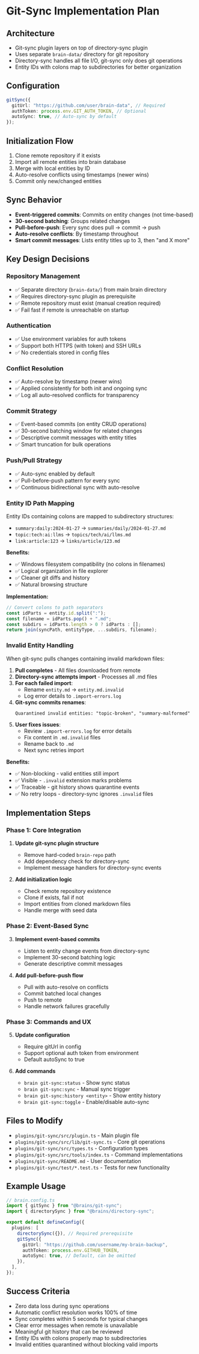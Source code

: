 # Git-Sync Implementation Plan

## Architecture

- Git-sync plugin layers on top of directory-sync plugin
- Uses separate `brain-data/` directory for git repository
- Directory-sync handles all file I/O, git-sync only does git operations
- Entity IDs with colons map to subdirectories for better organization

## Configuration

```typescript
gitSync({
  gitUrl: "https://github.com/user/brain-data", // Required
  authToken: process.env.GIT_AUTH_TOKEN, // Optional
  autoSync: true, // Auto-sync by default
});
```

## Initialization Flow

1. Clone remote repository if it exists
2. Import all remote entities into brain database
3. Merge with local entities by ID
4. Auto-resolve conflicts using timestamps (newer wins)
5. Commit only new/changed entities

## Sync Behavior

- **Event-triggered commits**: Commits on entity changes (not time-based)
- **30-second batching**: Groups related changes
- **Pull-before-push**: Every sync does pull → commit → push
- **Auto-resolve conflicts**: By timestamp throughout
- **Smart commit messages**: Lists entity titles up to 3, then "and X more"

## Key Design Decisions

### Repository Management

- ✅ Separate directory (`brain-data/`) from main brain directory
- ✅ Requires directory-sync plugin as prerequisite
- ✅ Remote repository must exist (manual creation required)
- ✅ Fail fast if remote is unreachable on startup

### Authentication

- ✅ Use environment variables for auth tokens
- ✅ Support both HTTPS (with token) and SSH URLs
- ✅ No credentials stored in config files

### Conflict Resolution

- ✅ Auto-resolve by timestamp (newer wins)
- ✅ Applied consistently for both init and ongoing sync
- ✅ Log all auto-resolved conflicts for transparency

### Commit Strategy

- ✅ Event-based commits (on entity CRUD operations)
- ✅ 30-second batching window for related changes
- ✅ Descriptive commit messages with entity titles
- ✅ Smart truncation for bulk operations

### Push/Pull Strategy

- ✅ Auto-sync enabled by default
- ✅ Pull-before-push pattern for every sync
- ✅ Continuous bidirectional sync with auto-resolve

### Entity ID Path Mapping

Entity IDs containing colons are mapped to subdirectory structures:

- `summary:daily:2024-01-27` → `summaries/daily/2024-01-27.md`
- `topic:tech:ai:llms` → `topics/tech/ai/llms.md`
- `link:article:123` → `links/article/123.md`

**Benefits:**

- ✅ Windows filesystem compatibility (no colons in filenames)
- ✅ Logical organization in file explorer
- ✅ Cleaner git diffs and history
- ✅ Natural browsing structure

**Implementation:**

```typescript
// Convert colons to path separators
const idParts = entity.id.split(":");
const filename = idParts.pop() + ".md";
const subdirs = idParts.length > 0 ? idParts : [];
return join(syncPath, entityType, ...subdirs, filename);
```

### Invalid Entity Handling

When git-sync pulls changes containing invalid markdown files:

1. **Pull completes** - All files downloaded from remote
2. **Directory-sync attempts import** - Processes all .md files
3. **For each failed import**:
   - Rename `entity.md` → `entity.md.invalid`
   - Log error details to `.import-errors.log`
4. **Git-sync commits renames**:
   ```
   Quarantined invalid entities: "topic-broken", "summary-malformed"
   ```
5. **User fixes issues**:
   - Review `.import-errors.log` for error details
   - Fix content in `.md.invalid` files
   - Rename back to `.md`
   - Next sync retries import

**Benefits:**

- ✅ Non-blocking - valid entities still import
- ✅ Visible - `.invalid` extension marks problems
- ✅ Traceable - git history shows quarantine events
- ✅ No retry loops - directory-sync ignores `.invalid` files

## Implementation Steps

### Phase 1: Core Integration

1. **Update git-sync plugin structure**
   - Remove hard-coded `brain-repo` path
   - Add dependency check for directory-sync
   - Implement message handlers for directory-sync events

2. **Add initialization logic**
   - Check remote repository existence
   - Clone if exists, fail if not
   - Import entities from cloned markdown files
   - Handle merge with seed data

### Phase 2: Event-Based Sync

3. **Implement event-based commits**
   - Listen to entity change events from directory-sync
   - Implement 30-second batching logic
   - Generate descriptive commit messages

4. **Add pull-before-push flow**
   - Pull with auto-resolve on conflicts
   - Commit batched local changes
   - Push to remote
   - Handle network failures gracefully

### Phase 3: Commands and UX

5. **Update configuration**
   - Require gitUrl in config
   - Support optional auth token from environment
   - Default autoSync to true

6. **Add commands**
   - `brain git-sync:status` - Show sync status
   - `brain git-sync:sync` - Manual sync trigger
   - `brain git-sync:history <entity>` - Show entity history
   - `brain git-sync:toggle` - Enable/disable auto-sync

## Files to Modify

- `plugins/git-sync/src/plugin.ts` - Main plugin file
- `plugins/git-sync/src/lib/git-sync.ts` - Core git operations
- `plugins/git-sync/src/types.ts` - Configuration types
- `plugins/git-sync/src/tools/index.ts` - Command implementations
- `plugins/git-sync/README.md` - User documentation
- `plugins/git-sync/test/*.test.ts` - Tests for new functionality

## Example Usage

```typescript
// brain.config.ts
import { gitSync } from "@brains/git-sync";
import { directorySync } from "@brains/directory-sync";

export default defineConfig({
  plugins: [
    directorySync({}), // Required prerequisite
    gitSync({
      gitUrl: "https://github.com/username/my-brain-backup",
      authToken: process.env.GITHUB_TOKEN,
      autoSync: true, // Default, can be omitted
    }),
  ],
});
```

## Success Criteria

- Zero data loss during sync operations
- Automatic conflict resolution works 100% of time
- Sync completes within 5 seconds for typical changes
- Clear error messages when remote is unavailable
- Meaningful git history that can be reviewed
- Entity IDs with colons properly map to subdirectories
- Invalid entities quarantined without blocking valid imports
